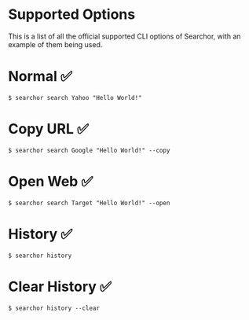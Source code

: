 # Supported Options

This is a list of all the official supported CLI options of Searchor, with an example of them being used.

# Normal ✅
```shell
$ searchor search Yahoo "Hello World!"

```

# Copy URL ✅
```shell
$ searchor search Google "Hello World!" --copy
```

# Open Web ✅ 

```shell
$ searchor search Target "Hello World!" --open
```

# History ✅
```shell
$ searchor history
```

# Clear History ✅
```shell
$ searchor history --clear
```
